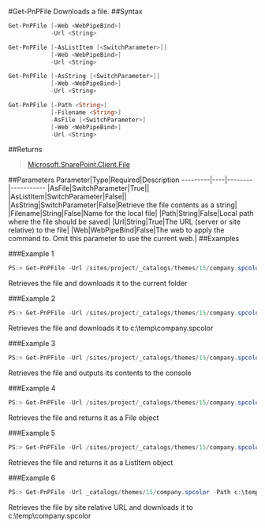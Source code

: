 #Get-PnPFile
Downloads a file.
##Syntax
```powershell
Get-PnPFile [-Web <WebPipeBind>]
            -Url <String>
```


```powershell
Get-PnPFile [-AsListItem [<SwitchParameter>]]
            [-Web <WebPipeBind>]
            -Url <String>
```


```powershell
Get-PnPFile [-AsString [<SwitchParameter>]]
            [-Web <WebPipeBind>]
            -Url <String>
```


```powershell
Get-PnPFile [-Path <String>]
            [-Filename <String>]
            -AsFile [<SwitchParameter>]
            [-Web <WebPipeBind>]
            -Url <String>
```


##Returns
>[Microsoft.SharePoint.Client.File](https://msdn.microsoft.com/en-us/library/microsoft.sharepoint.client.file.aspx)

##Parameters
Parameter|Type|Required|Description
---------|----|--------|-----------
|AsFile|SwitchParameter|True||
|AsListItem|SwitchParameter|False||
|AsString|SwitchParameter|False|Retrieve the file contents as a string|
|Filename|String|False|Name for the local file|
|Path|String|False|Local path where the file should be saved|
|Url|String|True|The URL (server or site relative) to the file|
|Web|WebPipeBind|False|The web to apply the command to. Omit this parameter to use the current web.|
##Examples

###Example 1
```powershell
PS:> Get-PnPFile -Url /sites/project/_catalogs/themes/15/company.spcolor
```
Retrieves the file and downloads it to the current folder

###Example 2
```powershell
PS:> Get-PnPFile -Url /sites/project/_catalogs/themes/15/company.spcolor -Path c:\temp -FileName company.spcolor
```
Retrieves the file and downloads it to c:\temp\company.spcolor

###Example 3
```powershell
PS:> Get-PnPFile -Url /sites/project/_catalogs/themes/15/company.spcolor -AsString
```
Retrieves the file and outputs its contents to the console

###Example 4
```powershell
PS:> Get-PnPFile -Url /sites/project/_catalogs/themes/15/company.spcolor -AsFile
```
Retrieves the file and returns it as a File object

###Example 5
```powershell
PS:> Get-PnPFile -Url /sites/project/_catalogs/themes/15/company.spcolor -AsListItem
```
Retrieves the file and returns it as a ListItem object

###Example 6
```powershell
PS:> Get-PnPFile -Url _catalogs/themes/15/company.spcolor -Path c:\temp -FileName company.spcolor
```
Retrieves the file by site relative URL and downloads it to c:\temp\company.spcolor
